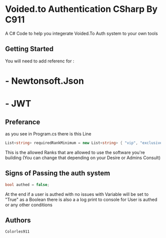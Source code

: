 # Voided.to Authentication CSharp By C911

 A C# Code to help you integerate Voided.To Auth system to your own tools

## Getting Started
You will need to add referenc for :
# - Newtonsoft.Json
# - JWT
## Preferance
as you see in Program.cs there is this Line
```C#
List<string> requiredRankMinimum = new List<string> { "vip", "exclusive", "cosmo" };
```
This is the allowed Ranks that are allowed to use the software you're building (You can change that depending on your Desire or Admins Consult)
## Signs of Passing the auth system
```C#
bool authed = false;
```
At the end if a user is authed with no issues with Variable will be set to "True" as a Boolean
there is also a a log print to console for User is authed or any other conditions
## Authors

    Colorles911
